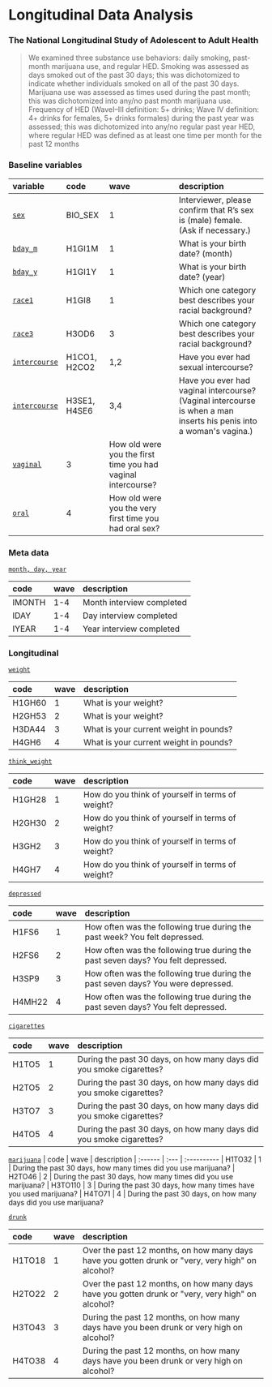 # Longitudinal Data Analysis
### The National Longitudinal Study of Adolescent to Adult Health

> We examined three substance use behaviors: daily smoking, past-month marijuana use, and regular HED. Smoking was assessed as days smoked out of the past 30 days; this was dichotomized to indicate whether individuals smoked on all of the past 30 days. Marijuana use was assessed as times used during the past month; this was dichotomized into any/no past month marijuana use. Frequency of HED (WaveI–III definition: 5+ drinks; Wave IV definition: 4+ drinks for females, 5+ drinks formales) during the past year was assessed; this was dichotomized into any/no regular past year HED, where regular HED was defined as at least one time per month for the past 12 months

### Baseline variables

| variable      | code    | wave | description
| :------------ | :------ | :--  | :----------
| [`sex`](http://www.cpc.unc.edu/projects/addhealth/codebooks/ace/tool/codebookssearch?field=varname&match=contains&text=BIO_SEX) | BIO_SEX | 1    | Interviewer, please confirm that R’s sex is (male) female. (Ask if necessary.)
| [`bday_m`](http://www.cpc.unc.edu/projects/addhealth/codebooks/ace/tool/variablecollection?VariableCollectionId=2) | H1GI1M | 1    | What is your birth date? (month)
| [`bday_y`](http://www.cpc.unc.edu/projects/addhealth/codebooks/ace/tool/variablecollection?VariableCollectionId=2) | H1GI1Y | 1    | What is your birth date? (year)
| [`race1`](http://www.cpc.unc.edu/projects/addhealth/codebooks/ace/tool/codebookssearch?field=varname&match=contains&text=H1GI8+++) | H1GI8 | 1    | Which one category best describes your racial background?
| [`race3`](http://www.cpc.unc.edu/projects/addhealth/codebooks/ace/tool/codebookssearch?field=varname&match=contains&text=H3OD6) | H3OD6 | 3    | Which one category best describes your racial background?
| [`intercourse`](http://www.cpc.unc.edu/projects/addhealth/codebooks/ace/tool/variablecollection?VariableCollectionId=726) | H1CO1, H2CO2 | 1,2 | Have you ever had sexual intercourse?
| [`intercourse`](http://www.cpc.unc.edu/projects/addhealth/codebooks/ace/tool/variablecollection?VariableCollectionId=726) | H3SE1, H4SE6 | 3,4 | Have you ever had vaginal intercourse? (Vaginal intercourse is when a man inserts his penis into a woman's vagina.)
| [`vaginal`](http://www.cpc.unc.edu/projects/addhealth/codebooks/ace/tool/variablecollection?VariableCollectionId=727) | 3 | How old were you the first time you had vaginal intercourse?
| [`oral`](http://www.cpc.unc.edu/projects/addhealth/codebooks/ace/tool/variablecollection?VariableCollectionId=809) | 4 | How old were you the very first time you had oral sex?

### Meta data

[`month, day, year`](http://www.cpc.unc.edu/projects/addhealth/codebooks/ace/tool/variablecollection?VariableCollectionId=2416)

| code    | wave | description
| :------ | :--- | :----------
| IMONTH  | 1-4  |  Month interview completed
| IDAY    | 1-4  |  Day interview completed
| IYEAR   | 1-4  |  Year interview completed

### Longitudinal

[`weight`](http://www.cpc.unc.edu/projects/addhealth/codebooks/ace/tool/variablecollection?VariableCollectionId=203)

| code    | wave | description
| :------ | :--- | :----------
| H1GH60  | 1    | What is your weight?
| H2GH53  | 2    | What is your weight?
| H3DA44  | 3    | What is your current weight in pounds?
| H4GH6   | 4    | What is your current weight in pounds?

[`think_weight`](http://www.cpc.unc.edu/projects/addhealth/codebooks/ace/tool/variablecollection?VariableCollectionId=409)

| code    | wave | description
| :------ | :--- | :----------
| H1GH28  | 1    | How do you think of yourself in terms of weight?
| H2GH30  | 2    | How do you think of yourself in terms of weight?
| H3GH2   | 3    | How do you think of yourself in terms of weight?
| H4GH7   | 4    | How do you think of yourself in terms of weight?

[`depressed`](http://www.cpc.unc.edu/projects/addhealth/codebooks/ace/tool/variablecollection?VariableCollectionId=1055)

| code    | wave | description
| :------ | :--- | :----------
| H1FS6   | 1    | How often was the following true during the past week? You felt depressed.
| H2FS6   | 2    | How often was the following true during the past seven days? You felt depressed.
| H3SP9   | 3    | How often was the following true during the past seven days? You were depressed.
| H4MH22  | 4    | How often was the following true during the past seven days? You felt depressed.

[`cigarettes`](http://www.cpc.unc.edu/projects/addhealth/codebooks/ace/tool/variablecollection?VariableCollectionId=2076)

| code    | wave | description
| :------ | :--- | :----------
| H1TO5   | 1    | During the past 30 days, on how many days did you smoke cigarettes?
| H2TO5   | 2    | During the past 30 days, on how many days did you smoke cigarettes?
| H3TO7   | 3    | During the past 30 days, on how many days did you smoke cigarettes?
| H4TO5   | 4    | During the past 30 days, on how many days did you smoke cigarettes?

[`marijuana`](http://www.cpc.unc.edu/projects/addhealth/codebooks/ace/tool/variablecollection?VariableCollectionId=2123)
| code    | wave | description
| :------ | :--- | :----------
| H1TO32  | 1    | During the past 30 days, how many times did you use marijuana?
| H2TO46  | 2    | During the past 30 days, how many times did you use marijuana?
| H3TO110 | 3    | During the past 30 days, how many times have you used marijuana?
| H4TO71  | 4    | During the past 30 days, on how many days did you use marijuana?

[`drunk`](http://www.cpc.unc.edu/projects/addhealth/codebooks/ace/tool/variablecollection?VariableCollectionId=2010)

| code    | wave | description
| :------ | :--- | :----------
| H1TO18  | 1    | Over the past 12 months, on how many days have you gotten drunk or "very, very high" on alcohol?
| H2TO22  | 2    | Over the past 12 months, on how many days have you gotten drunk or "very, very high" on alcohol?
| H3TO43  | 3    | During the past 12 months, on how many days have you been drunk or very high on alcohol?
| H4TO38  | 4    | During the past 12 months, on how many days have you been drunk or very high on alcohol?

